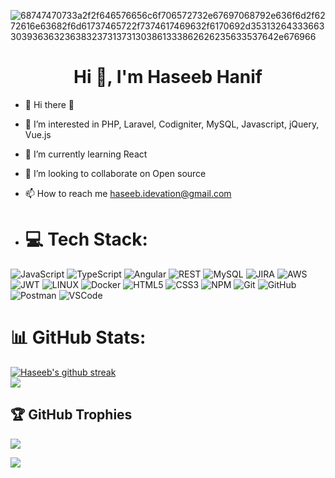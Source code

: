 ![68747470733a2f2f646576656c6f706572732e67697068792e636f6d2f6272616e63682f6d61737465722f7374617469632f6170692d35313264333663303936363236383237313731303861333862626235633537642e676966](https://github.com/Haseebhanif/Haseebhanif/assets/28434096/9f1f147b-1f88-409b-937e-a76a51249843)

<h1 align="center">Hi 👋, I'm Haseeb Hanif</h1>


- 👋 Hi there 👋
- 👀 I’m interested in PHP, Laravel, Codigniter, MySQL, Javascript, jQuery, Vue.js
- 🌱 I’m currently learning React 
- 💞️ I’m looking to collaborate on Open source
- 📫 How to reach me haseeb.idevation@gmail.com

- # 💻 Tech Stack:
![JavaScript](https://img.shields.io/badge/Javascript-%23323330.svg?style=flat&logo=javascript&logoColor=%23F7DF1E) 
![TypeScript](https://img.shields.io/badge/Typescript-%23007ACC.svg?style=flat&logo=typescript&logoColor=white) 
![Angular](https://img.shields.io/badge/-Angular-E61A1A?logo=angular)
![REST](https://img.shields.io/badge/-REST-grey?logo=rest)
![MySQL](https://img.shields.io/badge/MySQL-E6DBD8.svg?style=flat&logo=mysql&labelColor=white&color=white)
![JIRA](https://img.shields.io/badge/JIRA-1434A4.svg?style=flat&logo=jira) 
![AWS](https://img.shields.io/badge/AWS-%23FF9900.svg?style=flat&logo=amazon-aws&logoColor=white) 
![JWT](https://img.shields.io/badge/JWT-black?style=flat&logo=JSON%20web%20tokens) 
![LINUX](https://img.shields.io/badge/Linux-FCC624?style=flat&logo=linux&logoColor=black) 
![Docker](https://img.shields.io/badge/Docker-%230db7ed.svg?style=flat&logo=docker&logoColor=white) 
![HTML5](https://img.shields.io/badge/HTML5-%23E34F26.svg?style=flat&logo=html5&logoColor=white) 
![CSS3](https://img.shields.io/badge/CSS3-%231572B6.svg?style=flat&logo=css3&logoColor=white) 
![NPM](https://img.shields.io/badge/NPM-%23000000.svg?style=flat&logo=npm&logoColor=white) 
![Git](https://img.shields.io/badge/-Git-orange?logo=git&labelColor=white&color=white) 
![GitHub](https://img.shields.io/badge/-GitHub-%23591792?logo=github&labelColor=%23591792&color=%23591792) 
![Postman](https://img.shields.io/badge/Postman-FF6C37?style=flat&logo=postman&logoColor=white) 
![VSCode](https://img.shields.io/badge/VSCode-007ACC?logo=visual%20studio%20code&logoColor=ffffff)


# 📊 GitHub Stats:
[![Haseeb's github streak](https://github-readme-streak-stats.herokuapp.com/?user=Haseebhanif&theme=blue-green)](https://github.com/haseebhanif/github-readme-streak-stats)<br>
![](https://github-readme-stats.vercel.app/api/top-langs/?username=Haseebhanif&theme=gotham&hide_border=false&include_all_commits=true&count_private=true&layout=compact)

## 🏆 GitHub Trophies
![](https://github-profile-trophy.vercel.app/?username=Haseebhanif&theme=darkhub&no-frame=false&no-bg=false&margin-w=4)

![](https://komarev.com/ghpvc/?username=Haseebhanif&color=green)

<!---
Haseebhanif/Haseebhanif is a ✨ special ✨ repository because its `README.md` (this file) appears on your GitHub profile.
You can click the Preview link to take a look at your changes.
--->

